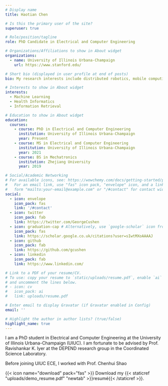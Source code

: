 ```yaml
---
# Display name
title: Haotian Chen

# Is this the primary user of the site?
superuser: true

# Role/position/tagline
role: PhD Candidate in Electrical and Computer Engineering

# Organizations/Affiliations to show in About widget
organizations:
  - name: University of Illinois Urbana-Champaign
    url: https://www.stanford.edu/

# Short bio (displayed in user profile at end of posts)
bio: My research interests include distributed robotics, mobile computing and programmable matter.

# Interests to show in About widget
interests:
  - Machine Learning
  - Health Informatics
  - Information Retrieval

# Education to show in About widget
education:
  courses:
    - course: PhD in Electrical and Computer Engineering
      institution: University of Illinois Urbana-Champaign
      year: Present
    - course: MS in Electrical and Computer Engineering
      institution: University of Illinois Urbana-Champaign
      year: 2021
    - course: BS in Mechatronics
      institution: Zhejiang University
      year: 2019

# Social/Academic Networking
# For available icons, see: https://wowchemy.com/docs/getting-started/page-builder/#icons
#   For an email link, use "fas" icon pack, "envelope" icon, and a link in the
#   form "mailto:your-email@example.com" or "/#contact" for contact widget.
social:
  - icon: envelope
    icon_pack: fas
    link: '/#contact'
  - icon: twitter
    icon_pack: fab
    link: https://twitter.com/GeorgeCushen
  - icon: graduation-cap # Alternatively, use `google-scholar` icon from `ai` icon pack
    icon_pack: fas
    link: https://scholar.google.co.uk/citations?user=sIwtMXoAAAAJ
  - icon: github
    icon_pack: fab
    link: https://github.com/gcushen
  - icon: linkedin
    icon_pack: fab
    link: https://www.linkedin.com/

# Link to a PDF of your resume/CV.
# To use: copy your resume to `static/uploads/resume.pdf`, enable `ai` icons in `params.toml`,
# and uncomment the lines below.
# - icon: cv
#   icon_pack: ai
#   link: uploads/resume.pdf

# Enter email to display Gravatar (if Gravatar enabled in Config)
email: ''

# Highlight the author in author lists? (true/false)
highlight_name: true
---
```


I am a PhD student in Electrical and Computer Engineering at the University of Illinois Urbana-Champaign (UIUC). I am fortunate to be advised by Prof. Ravishankar K. Iyer at the DEPEND research group in the Coordinated Science Laboratory. 

Before joining UIUC ECE, I worked with Prof. Chenhui Shao

{{< icon name="download" pack="fas" >}} Download my {{< staticref "uploads/demo_resume.pdf" "newtab" >}}resumé{{< /staticref >}}.
